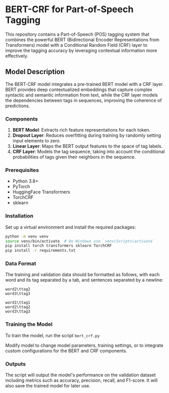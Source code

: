 # BERT-CRF for Part-of-Speech Tagging

This repository contains a Part-of-Speech (POS) tagging system that combines the powerful BERT (Bidirectional Encoder Representations from Transformers) model with a Conditional Random Field (CRF) layer to improve the tagging accuracy by leveraging contextual information more effectively.

## Model Description

The BERT-CRF model integrates a pre-trained BERT model with a CRF layer. BERT provides deep contextualized embeddings that capture complex syntactic and semantic information from text, while the CRF layer models the dependencies between tags in sequences, improving the coherence of predictions.

### Components

1. **BERT Model**: Extracts rich feature representations for each token.
2. **Dropout Layer**: Reduces overfitting during training by randomly setting input elements to zero.
3. **Linear Layer**: Maps the BERT output features to the space of tag labels.
4. **CRF Layer**: Models the tag sequence, taking into account the conditional probabilities of tags given their neighbors in the sequence.

### Prerequisites

- Python 3.8+
- PyTorch
- HuggingFace Transformers
- TorchCRF
- sklearn

### Installation

Set up a virtual environment and install the required packages:

```bash
python -m venv venv
source venv/bin/activate  # On Windows use `venv\Scripts\activate`
pip install torch transformers sklearn TorchCRF
pip install -r requirements.txt
```

### Data Format
The training and validation data should be formatted as follows, with each word and its tag separated by a tab, and sentences separated by a newline:

```word1\ttag1
word2\ttag2
word3\ttag3

word1\ttag1
word2\ttag2
word3\ttag3
```
### Training the Model
To train the model, run the script `bert_crf.py`

Modify model to change model parameters, training settings, or to integrate custom configurations for the BERT and CRF components.

### Outputs
The script will output the model's performance on the validation dataset including metrics such as accuracy, precision, recall, and F1-score. It will also save the trained model for later use.

